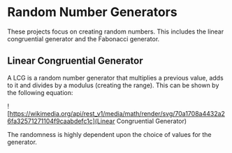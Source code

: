 # Random Number Generators
These projects focus on creating random numbers. This includes the linear congruential generator and the Fabonacci generator. 

## Linear Congruential Generator
A LCG is a random number generator that multiplies a previous value, adds to it and divides by a modulus (creating the range). This can be shown by the following equation:

![https://wikimedia.org/api/rest_v1/media/math/render/svg/70a1708a4432a26fa32571271104f9caabdefc1c](Linear Congruential Generator)

The randomness is highly dependent upon the choice of values for the generator. 
